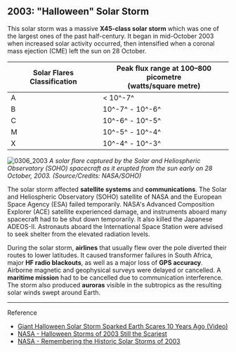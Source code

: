 ## 2003: "Halloween" Solar Storm

This solar storm was a massive **X45-class solar storm** which was one of the largest ones of the past half-century.  It began in mid-October 2003 when increased solar activity occurred, then intensified when a coronal mass ejection (CME) left the sun on 28 October.

| Solar Flares Classification | Peak flux range at 100–800 picometre<br>(watts/square metre) |
| -------------- | --------------------------------------------------------- |
| A              | &lt; 10^-7^                                              |
| B              | 10^-7^ - 10^-6^                                     |
| C              | 10^-6^ - 10^-5^                                     |
| M              | 10^-5^ - 10^-4^                                     |
| X              | 10^-4^ - 10^-3^

![0306_2003](./static/0306_2003.png)
*A solar flare captured by the Solar and Heliospheric Observatory (SOHO) spacecraft as it erupted from the sun early on 28 October, 2003. (Source/Credits: NASA/SOHO)*

The solar storm affected **satellite systems** and **communications**.  The Solar and Heliospheric Observatory (SOHO) satellite of NASA and the European Space Agency (ESA) failed temporarily. NASA's Advanced Composition Explorer (ACE) satellite experienced damage, and instruments aboard many spacecraft had to be shut down temporarily.  It also killed the Japanese ADEOS-II. Astronauts aboard the International Space Station were advised to seek shelter from the elevated radiation levels. 

During the solar storm, **airlines** that usually flew over the pole diverted their routes to lower latitudes. It caused transformer failures in South Africa, major **HF radio blackouts**, as well as a major loss of **GPS accuracy**. Airborne magnetic and geophysical surveys were delayed or cancelled. A **maritime mission** had to be cancelled due to communication interference.  The storm also produced **auroras** visible in the subtropics as the resulting solar winds swept around Earth.

---

Reference

- [Giant Halloween Solar Storm Sparked Earth Scares 10 Years Ago (Video)](https://www.space.com/23396-scary-halloween-solar-storm-2003-anniversary.html)
- [NASA - Halloween Storms of 2003 Still the Scariest](https://www.nasa.gov/topics/solarsystem/features/halloween_storms.html)
- [​NASA - Remembering the Historic Solar Storms of 2003](https://www.nasa.gov/feature/remembering-the-historic-solar-storms-of-2003)
